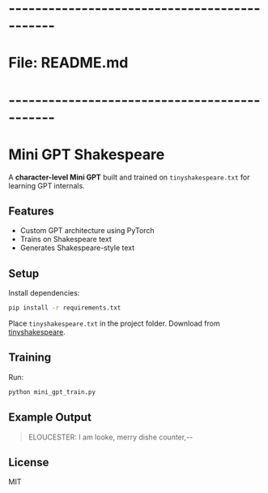 # ---------------------------------------------
# File: README.md
# ---------------------------------------------
# Mini GPT Shakespeare

A **character-level Mini GPT** built and trained on `tinyshakespeare.txt` for learning GPT internals.

## Features
- Custom GPT architecture using PyTorch
- Trains on Shakespeare text
- Generates Shakespeare-style text

## Setup
Install dependencies:
```bash
pip install -r requirements.txt
```

Place `tinyshakespeare.txt` in the project folder. Download from [tinyshakespeare](https://raw.githubusercontent.com/karpathy/char-rnn/master/data/tinyshakespeare/input.txt).

## Training
Run:
```bash
python mini_gpt_train.py
```

## Example Output
> ELOUCESTER:
> I am looke, merry dishe counter,--

## License
MIT
